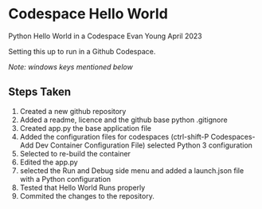 # Codespace Hello World
Python Hello World in a Codespace
Evan Young April 2023

Setting this up to run in a Github Codespace. 

*Note: windows keys mentioned below*

## Steps Taken
1. Created a new github repository
2. Added a readme, licence and the github base python .gitignore
3. Created app.py the base application file
4. Added the configuration files for codespaces (ctrl-shift-P Codespaces-Add Dev Container Configuration File) selected Python 3 configuration
5. Selected to re-build the container
6. Edited the app.py
7. selected the Run and Debug side menu and added a launch.json file with a Python configuration
8. Tested that Hello World Runs properly
9. Commited the changes to the repository. 
